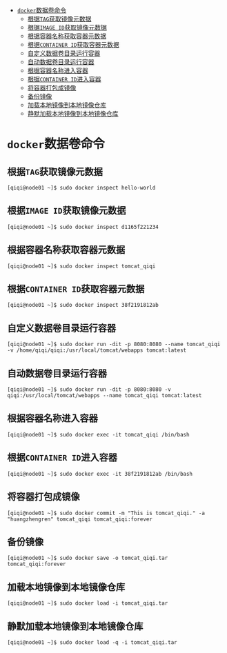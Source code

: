 - [`docker`数据卷命令](#docker数据卷命令)
  - [根据`TAG`获取镜像元数据](#根据tag获取镜像元数据)
  - [根据`IMAGE ID`获取镜像元数据](#根据image-id获取镜像元数据)
  - [根据容器名称获取容器元数据](#根据容器名称获取容器元数据)
  - [根据`CONTAINER ID`获取容器元数据](#根据container-id获取容器元数据)
  - [自定义数据卷目录运行容器](#自定义数据卷目录运行容器)
  - [自动数据卷目录运行容器](#自动数据卷目录运行容器)
  - [根据容器名称进入容器](#根据容器名称进入容器)
  - [根据`CONTAINER ID`进入容器](#根据container-id进入容器)
  - [将容器打包成镜像](#将容器打包成镜像)
  - [备份镜像](#备份镜像)
  - [加载本地镜像到本地镜像仓库](#加载本地镜像到本地镜像仓库)
  - [静默加载本地镜像到本地镜像仓库](#静默加载本地镜像到本地镜像仓库)

# `docker`数据卷命令

## 根据`TAG`获取镜像元数据

```shell
[qiqi@node01 ~]$ sudo docker inspect hello-world
```

## 根据`IMAGE ID`获取镜像元数据

```shell
[qiqi@node01 ~]$ sudo docker inspect d1165f221234
```

## 根据容器名称获取容器元数据

```shell
[qiqi@node01 ~]$ sudo docker inspect tomcat_qiqi
```

## 根据`CONTAINER ID`获取容器元数据

```shell
[qiqi@node01 ~]$ sudo docker inspect 38f2191812ab
```

## 自定义数据卷目录运行容器

```shell
[qiqi@node01 ~]$ sudo docker run -dit -p 8080:8080 --name tomcat_qiqi -v /home/qiqi/qiqi:/usr/local/tomcat/webapps tomcat:latest
```

## 自动数据卷目录运行容器

```shell
[qiqi@node01 ~]$ sudo docker run -dit -p 8080:8080 -v qiqi:/usr/local/tomcat/webapps --name tomcat_qiqi tomcat:latest
```

## 根据容器名称进入容器

 ```shell
[qiqi@node01 ~]$ sudo docker exec -it tomcat_qiqi /bin/bash
 ```

## 根据`CONTAINER ID`进入容器

```shell
[qiqi@node01 ~]$ sudo docker exec -it 38f2191812ab /bin/bash
```

## 将容器打包成镜像

```shell
[qiqi@node01 ~]$ sudo docker commit -m "This is tomcat_qiqi." -a "huangzhengren" tomcat_qiqi tomcat_qiqi:forever
```

## 备份镜像

```shell
[qiqi@node01 ~]$ sudo docker save -o tomcat_qiqi.tar tomcat_qiqi:forever
```

## 加载本地镜像到本地镜像仓库

```shell
[qiqi@node01 ~]$ sudo docker load -i tomcat_qiqi.tar
```

## 静默加载本地镜像到本地镜像仓库

```shell
[qiqi@node01 ~]$ sudo docker load -q -i tomcat_qiqi.tar
```

